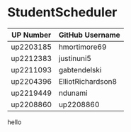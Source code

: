 # StudentScheduler
| UP Number | GitHub Username      |
|-----------|----------------------|
| up2203185 | hmortimore69         |
| up2212383 | justinuni5          |
| up2211093 | gabtendelski        |
| up2204396 | ElliotRichardson8    |
| up2219449 | ndunami             |
| up2208860 | up2208860           |

hello